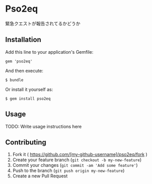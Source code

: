 # Pso2eq

緊急クエストが報告されてるかどうか

## Installation

Add this line to your application's Gemfile:

    gem 'pso2eq'

And then execute:

    $ bundle

Or install it yourself as:

    $ gem install pso2eq

## Usage

TODO: Write usage instructions here

## Contributing

1. Fork it ( https://github.com/[my-github-username]/pso2eq/fork )
2. Create your feature branch (`git checkout -b my-new-feature`)
3. Commit your changes (`git commit -am 'Add some feature'`)
4. Push to the branch (`git push origin my-new-feature`)
5. Create a new Pull Request
